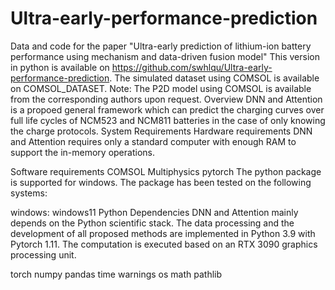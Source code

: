 # Ultra-early-performance-prediction
Data and code for the paper "Ultra-early prediction of lithium-ion battery performance using mechanism and data-driven fusion model"
This version in python is available on https://github.com/swhlqu/Ultra-early-performance-prediction. 
The simulated dataset using COMSOL is available on COMSOL_DATASET.
Note: The P2D model using COMSOL is available from the corresponding authors upon request.
Overview
DNN and Attention is a propoed general framework which can predict the charging curves over full life cycles of NCM523 and NCM811 batteries in the case of only knowing the charge protocols.
System Requirements
Hardware requirements
DNN and Attention requires only a standard computer with enough RAM to support the in-memory operations.

Software requirements
COMSOL Multiphysics
pytorch
The python package is supported for windows. The package has been tested on the following systems:

windows: windows11 
Python Dependencies
DNN and Attention mainly depends on the Python scientific stack. The data processing and the development of all proposed methods are implemented in Python 3.9 with Pytorch 1.11. The computation is executed based on an RTX 3090 graphics processing unit.

torch
numpy
pandas
time
warnings
os
math
pathlib 
